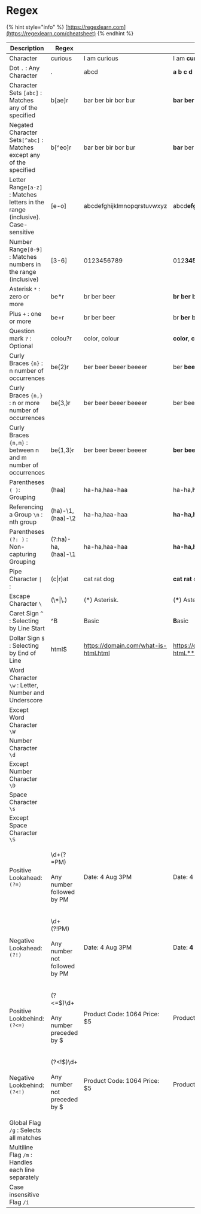 # Regex

{% hint style="info" %}
[https://regexlearn.com](https://regexlearn.com/cheatsheet)
{% endhint %}

| Description                                                                    | Regex                                                     |                                      | Output                                   |
| ------------------------------------------------------------------------------ | --------------------------------------------------------- | ------------------------------------ | ---------------------------------------- |
| Character                                                                      | curious                                                   | I am curious                         | I am **curious**                         |
| Dot `.` : Any Character                                                        | .                                                         | abcd                                 | **a b c d**                              |
| Character Sets `[abc]` : Matches any of the specified                          | b\[ae]r                                                   | bar ber bir bor bur                  | **bar** **ber** bir bor bur              |
| Negated Character Sets`[^abc]` : Matches except any of the specified           | b\[^eo]r                                                  | bar ber bir bor bur                  | **bar** ber **bir** bor **bur**          |
| Letter Range`[a-z]` : Matches letters in the range (inclusive). Case-sensitive | \[e-o]                                                    | abcdefghijklmnopqrstuvwxyz           | abcd**efghijklmno**pqrstuvwxyz           |
| Number Range`[0-9]` : Matches numbers in the range (inclusive)                 | \[3-6]                                                    | 0123456789                           | 012**3456**789                           |
| Asterisk `*` : zero or more                                                    | be\*r                                                     | br ber beer                          | **br ber beer**                          |
| Plus `+` : one or more                                                         | be+r                                                      | br ber beer                          | br **ber beer**                          |
| Question mark `?` : Optional                                                   | colou?r                                                   | color, colour                        | **color**, **colour**                    |
| Curly Braces `{n}` : n number of occurrences                                   | be{2}r                                                    | ber beer beeer beeeer                | ber **beer** beeer beeeer                |
| Curly Braces `{n,}` : n or more number of occurrences                          | be{3,}r                                                   | ber beer beeer beeeer                | ber beer **beeer beeeer**                |
| Curly Braces `{n,m}` :  between n and m number of occurrences                  | be{1,3}r                                                  | ber beer beeer beeeer                | **ber beer beeer** beeeer                |
| Parentheses `( )`: Grouping                                                    | (haa)                                                     | ha-ha,haa-haa                        | ha-ha,**haa**-**haa**                    |
| Referencing a Group `\n` : nth group                                           | (ha)-\1,(haa)-\2                                          | ha-ha,haa-haa                        | **ha-ha,haa-haa**                        |
| Parentheses `(?: )` : Non-capturing Grouping                                   | (?:ha)-ha,(haa)-\1                                        | ha-ha,haa-haa                        | **ha-ha,haa-haa**                        |
| Pipe Character `\|` :                                                          | (c\|r)at                                                  | cat rat dog                          | **cat rat** dog                          |
| Escape Character `\`                                                           | (\\\*\|\\.)                                               | (\*) Asterisk.                       | (**\***) Asterisk**.**                   |
| Caret Sign `^` : Selecting by Line Start                                       | ^B                                                        | Basic                                | **B**asic                                |
| Dollar Sign `$` : Selecting by End of Line                                     | html$                                                     | https://domain.com/what-is-html.html | https://domain.com/what-is-html.**html** |
| Word Character `\w` : Letter, Number and Underscore                            |                                                           |                                      |                                          |
| Except Word Character `\W`                                                     |                                                           |                                      |                                          |
| Number Character `\d`                                                          |                                                           |                                      |                                          |
| Except Number Character `\D`                                                   |                                                           |                                      |                                          |
| Space Character `\s`                                                           |                                                           |                                      |                                          |
| Except Space Character `\S`                                                    |                                                           |                                      |                                          |
| Positive Lookahead: `(?=)`                                                     | <p>\d+(?=PM)<br><br>Any number followed by PM</p>         | Date: 4 Aug 3PM                      | Date: 4 Aug **3**PM                      |
| Negative Lookahead: `(?!)`                                                     | <p>\d+(?!PM)<br><br>Any number not followed by PM</p>     | Date: 4 Aug 3PM                      | Date: **4** Aug 3PM                      |
| Positive Lookbehind: `(?<=)`                                                   | <p>(?&#x3C;=\$)\d+<br><br>Any number preceded by $</p>    | Product Code: 1064 Price: $5         | Product Code: 1064 Price: $**5**         |
| Negative Lookbehind: `(?<!)`                                                   | <p>(?&#x3C;!$)\d+<br><br>Any number not preceded by $</p> | Product Code: 1064 Price: $5         | Product Code: **1064** Price: $5         |
| Global Flag `/g` : Selects all matches                                         |                                                           |                                      |                                          |
| Multiline Flag `/m` : Handles each line separately                             |                                                           |                                      |                                          |
| Case insensitive Flag `/i`                                                     |                                                           |                                      |                                          |

